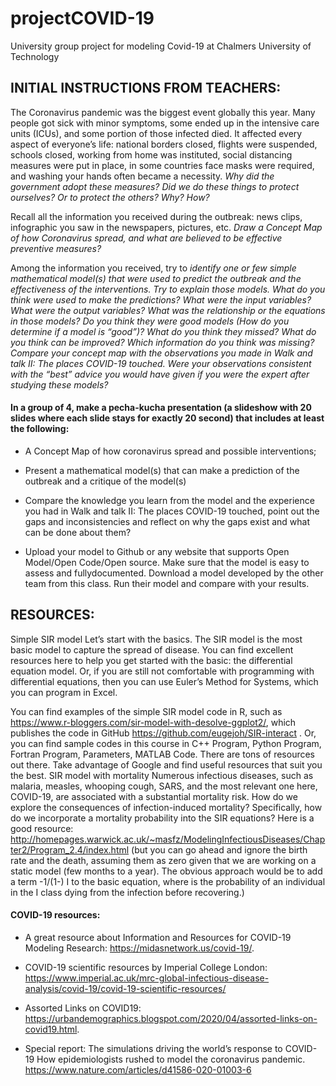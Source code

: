# projectCOVID-19
University group project for modeling Covid-19 at Chalmers University of Technology

## INITIAL INSTRUCTIONS FROM TEACHERS:

The  Coronavirus  pandemic  was  the  biggest  event  globally  this  year.  Many  people  got  sick  with  minor symptoms,  some  ended  up  in  the  intensive  care  units  (ICUs),  and some  portion  of  those  infected  died. It  affected  every  aspect  of  everyone’s  life:  national borders  closed,  flights  were  suspended,  schools  closed, working  from  home  was instituted,  social  distancing  measures  were  put  in  place,  in  some  countries  face masks were  required,  and  washing  your  hands  often  became  a  necessity.  _Why  did  the government  adopt these measures? Did we do these things to protect ourselves? Or to protect the others? Why? How?_

Recall all the information you received during the outbreak: news clips, infographic you saw in the newspapers, pictures,  etc. _Draw  a Concept  Map of  how  Coronavirus  spread,  and  what  are  believed  to  be  effective preventive measures?_

Among the information you received, try to _identify one or few simple mathematical model(s)
that were used to predict the outbreak and the effectiveness of the interventions. Try to explain those models. What do  you think  were  used  to make  the  predictions?  What were the  input variables?  What  were the  output variables? What was the relationship or the equations in those models? Do you think they were good models (How do you determine if a model is “good”)? What do you think they missed? What do you think can be improved? Which information do you think was missing? Compare  your  concept  map  with  the  observations  you  made  in  Walk  and  talk  II:  The  places  COVID-19 touched.  Were  your  observations  consistent  with  the  “best”  advice  you  would  have  given  if  you  were the expert after studying these models?_

#### In a group of 4, make a pecha-kucha presentation (a slideshow with 20 slides where each slide stays for exactly 20 second) that includes at least the following:

 - A Concept Map of how coronavirus spread and possible interventions;

 - Present a mathematical model(s) that can make a prediction of the outbreak and a critique of the model(s) 

 - Compare the knowledge you learn from the model and the experience you had in Walk and talk II: The places COVID-19 touched, point out the gaps and
 inconsistencies and reflect on why the gaps exist and what can be done about them?

 - Upload  your  model  to Github  or  any  website that  supports Open  Model/Open  Code/Open source. Make sure that the model is easy to assess and fullydocumented. Download a model developed by the other team from this class. Run their model and compare with your results.


## RESOURCES:

Simple SIR model Let’s start with the basics. The SIR model is the most basic model to capture the spread of disease. You can find excellent resources here to help you get started with the basic: the differential equation model. Or, if you are still not comfortable with programming with differential equations, then you can use Euler’s Method for Systems, which you can program in Excel.

You can find examples of the simple SIR model code in R, such as https://www.r-bloggers.com/sir-model-with-desolve-ggplot2/, which publishes the code in GitHub https://github.com/eugejoh/SIR-interact . Or, you can find sample codes in this course in C++ Program,  Python  Program, Fortran Program, Parameters, MATLAB  Code. There  are tons of  resources out there. Take advantage of Google and find useful resources that suit you the best. SIR model with mortality Numerous infectious diseases, such as malaria, measles, whooping cough, SARS, and the most relevant one here, COVID-19, are  associated with a substantial mortality  risk.  How  do  we explore the consequences of infection-induced mortality? Specifically, how do we  incorporate a mortality probability into the SIR equations? Here is a good resource: http://homepages.warwick.ac.uk/~masfz/ModelingInfectiousDiseases/Chapter2/Program_2.4/index.html (but you can go ahead and ignore the birth rate and the death, assuming them as zero given that we are working on a static model (few months to  a  year). The obvious approach  would  be to add a term  -1/(1-) I to the basic equation, where is the probability of an individual in the I class dying from the infection before recovering.)

#### COVID-19 resources:

 - A great resource about Information and Resources for COVID-19 Modeling Research: https://midasnetwork.us/covid-19/. 

 - COVID-19 scientific resources by Imperial College London: 
 https://www.imperial.ac.uk/mrc-global-infectious-disease-analysis/covid-19/covid-19-scientific-resources/ 

 - Assorted Links on COVID19: https://urbandemographics.blogspot.com/2020/04/assorted-links-on-covid19.html. 

 - Special report: The simulations driving the world’s response to COVID-19 How epidemiologists rushed to model the coronavirus pandemic.
 https://www.nature.com/articles/d41586-020-01003-6 
